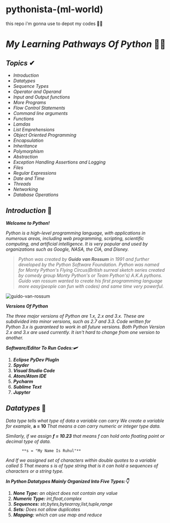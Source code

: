 # pythonista-(ml-world)
this repo i'm gonna use to depot my codes 🗽🚀

# **_My Learning Pathways Of Python_** 🐍🚀

 ## **_Topics_** ✔

* _Introduction_
* _Datatypes_
* _Sequence Types_
* _Operator and Operand_
* _Input and Output functions_
* _More Programs_
* _Flow Control Statements_
* _Command line arguments_
* _Functions_
* _Lamdas_
* _List Emprehensions_
* _Object Oriented Programming_
* _Encapsulation_
* _Inheritance_
* _Polymorphism_
* _Abstraction_
* _Exception Handling Assertions and Logging_
* _Files_
* _Regular Expressions_
* _Date and Time_
* _Threads_
* _Networking_
* _Database Operations_

## **_Introduction_** 🐸

**_Welcome to Python!_**

_Python is a high-level programming language, with applications in numerous areas, including web programming, scripting, scientific computing, and artificial intelligence._
_It is very popular and used by organizations such as Google, NASA, the CIA, and Disney._

> _Python was created by **Guido van Rossum** in 1991 and further developed by the Python Software Foundation._
> _Python was named for Monty Python's Flying Circus(British surreal sketch series created by comedy group
Monty Python's or Team Python's) A.K.A pythons._
> _Guido van rossum wanted to create his first programmimg  language more easy(people can fun with codes)
and same time very powerful._

![guido-van-rossum](https://tinyurl.com/y79bjxrn)

**_Versions Of Python_**

_The three major versions of Python are 1.x, 2.x and 3.x. These are subdivided into minor versions, such as 2.7 and 3.3._
_Code written for Python 3.x is guaranteed to work in all future versions._
_Both Python Version 2.x and 3.x are used currently._
_It isn't hard to change from one version to another._

**_Software/Editor To Run Codes:🛩_**

1. **_Eclipse PyDev PlugIn_**
2. **_Spyder_**
3. **_Visual Studio Code_**
4. **_Atom/Atom IDE_**
5. **_Pycharm_**
6. **_Sublime Text_**
7. **_Jupyter_**

## **_Datatypes_** 🦗

_Data type tells what type of data a variable can carry_
_We create a variable for example,_
           **a = 10**
_That means a can carry numeric or integer type data._
   
_Similarly, if we assign **f = 10.23** that means f can hold onto floating point or decimal type of data._

           **s = "My Name Is Ruhul"**
_And If we assigned set of characters within double quotes to a variable called S That means s is of type string that is it can hold a sequences of  characters or a string type._ 

**_In Python Datatypes Mainly Organized Into Five Types:👇_**

1. **_None Type:_** _an object does not contain any value_
2. **_Numeric Type:_** _int,float,complex_
3. **_Sequences:_** _str,bytes,bytearray,list,tuple,range_
4. **_Sets:_** _Does not allow duplicates_
5. **_Mapping:_** _which can use map and reduce_



